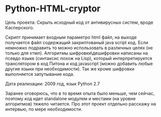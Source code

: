 # Python-HTML-cryptor

Цель проекта: Скрыть исходный код от антивирусных систем, вроде Касперского.

Скрипт принимает входным параметро html файл, на выходе получается файл содержащий закриптованый java script код. Если немножко подравить то можно использовать в различных целях (не только для хтмл).
Алгоритмы шифровки\дешифровки написаны на псевдо языке (синтаксис похож на Lisp), который интерпретируется транслятором в код Питона и код javascript (можно добавить любые другие языки при необходимости).
Так же кроме шифровки выполняется запутывание кода.

Дата реализации: 2009 год, язык Python 2.7

Заранее оговорюсь, что в то время опыта было меньше, чем сейчас, поэтому код идет standalone модулем и местами (на уровне алгоритмов) тяжело читается. Про этот проект отдельно расскажу на интервью, по мере необходимости.
